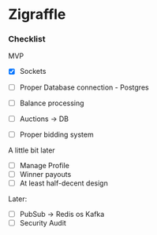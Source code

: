 # Zigraffle

### Checklist

MVP
- [x] Sockets
- [ ] Proper Database connection - Postgres
- [ ] Balance processing
- [ ] Auctions -> DB
- [ ] Proper bidding system


A little bit later
- [ ] Manage Profile
- [ ] Winner payouts
- [ ] At least half-decent design

Later:
- [ ] PubSub -> Redis os Kafka
- [ ] Security Audit
